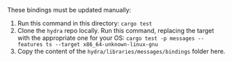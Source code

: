 These bindings must be updated manually:

1. Run this command in this directory: `cargo test`
2. Clone the `hydra` repo locally. Run this command, replacing the target with the appropriate one for your OS: `cargo test -p messages --features ts --target x86_64-unknown-linux-gnu`
3. Copy the content of the `hydra/libraries/messages/bindings` folder here.